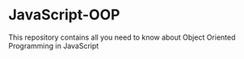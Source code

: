 # JavaScript-OOP
This repository contains all you need to know about Object Oriented Programming in JavaScript
